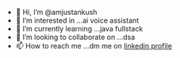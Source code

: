 - 👋 Hi, I’m @amjustankush
- 👀 I’m interested in ...ai voice assistant
- 🌱 I’m currently learning ...java fullstack
- 💞️ I’m looking to collaborate on ...dsa
- 📫 How to reach me ...dm me on <a href=https://www.linkedin.com/in/ankush-shirsath-63b84b134/>linkedin profile</a>

<!---
amjustankush/amjustankush is a ✨ special ✨ repository because its `README.md` (this file) appears on your GitHub profile.
You can click the Preview link to take a look at your changes.
--->
